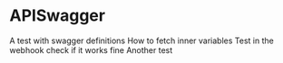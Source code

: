 # APISwagger

A test with swagger definitions 
How to fetch inner variables
Test in the webhook check if it works fine
Another test

